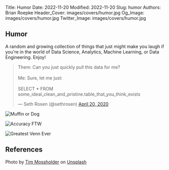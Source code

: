Title: Humor
Date: 2022-11-20
Modified: 2022-11-20
Slug: humor
Authors: Brian Roepke
Header_Cover: images/covers/humor.jpg
Og_Image: images/covers/humor.jpg
Twitter_Image: images/covers/humor.jpg

## Humor

A random and growing collection of things that just might make you laugh if you're in the world of Data Science, Analytics, Machine Learning, or Data Engineering.  Enjoy! 

<blockquote class="twitter-tweet"><p lang="en" dir="ltr">Them: Can you just quickly pull this data for me?<br><br>Me: Sure, let me just: <br><br>SELECT * FROM some_ideal_clean_and_pristine.table_that_you_think_exists</p>&mdash; Seth Rosen (@sethrosen) <a href="https://twitter.com/sethrosen/status/1252291581320757249?ref_src=twsrc%5Etfw">April 20, 2020</a></blockquote> <script async src="https://platform.twitter.com/widgets.js" charset="utf-8"></script>

![Muffin or Dog]({static}../images/other/humor_01.jpg)

![Accuracy FTW]({static}../images/other/humor_02.jpg)

![Greatest Venn Ever]({static}../images/other/humor_03.jpg)

## References

Photo by <a href="https://unsplash.com/@timmossholder?utm_source=unsplash&utm_medium=referral&utm_content=creditCopyText">Tim Mossholder</a> on <a href="https://unsplash.com/s/photos/laugh?utm_source=unsplash&utm_medium=referral&utm_content=creditCopyText">Unsplash</a>
  
  
  